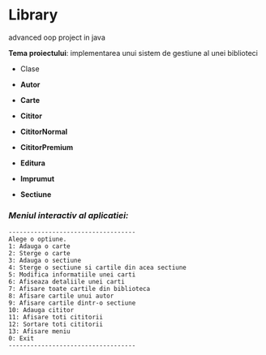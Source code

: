 # Library
advanced oop project in java


**Tema proiectului**: implementarea unui sistem de gestiune al unei biblioteci

- Clase

- **Autor**
- **Carte**
- **Cititor**
- **CititorNormal**
- **CititorPremium**
- **Editura**
- **Imprumut**
- **Sectiune**


### *Meniul interactiv al aplicatiei:*
```[python]
-----------------------------------
Alege o optiune.
1: Adauga o carte
2: Sterge o carte
3: Adauga o sectiune
4: Sterge o sectiune si cartile din acea sectiune
5: Modifica informatiile unei carti
6: Afiseaza detaliile unei carti
7: Afisare toate cartile din biblioteca
8: Afisare cartile unui autor
9: Afisare cartile dintr-o sectiune
10: Adauga cititor
11: Afisare toti cititorii
12: Sortare toti cititorii
13: Afisare meniu
0: Exit
-----------------------------------
```

